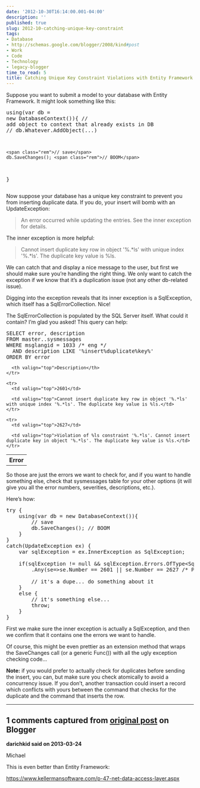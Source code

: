 ```yaml
---
date: '2012-10-30T16:14:00.001-04:00'
description: ''
published: true
slug: 2012-10-catching-unique-key-constraint
tags:
- Database
- http://schemas.google.com/blogger/2008/kind#post
- Work
- Code
- Technology
- legacy-blogger
time_to_read: 5
title: Catching Unique Key Constraint Violations with Entity Framework and SQL Server
---
```



Suppose you want to submit a model to your database with Entity Framework. It might look something like this:  <pre class="csharpcode"><span class="kwrd">using</span>(var db = <span class="kwrd">new</span> DatabaseContext()){
    <span class="rem">// add object to context that already exists in DB</span>
    <span class="rem">// db.Whatever.AddObject(...)</span>
    
    <span class="rem">// save</span>
    db.SaveChanges(); <span class="rem">// BOOM</span>
}</pre>


Now suppose your database has a unique key constraint to prevent you from inserting duplicate data. If you do, your insert will bomb with an UpdateException:

<blockquote>


An error occurred while updating the entries. See the inner exception for details.
</blockquote>


The inner exception is more helpful:

<blockquote>


Cannot insert duplicate key row in object '%.*ls' with unique index '%.*ls'. The duplicate key value is %ls.
</blockquote>


We can catch that and display a nice message to the user, but first we should make sure you’re handling the right thing. We only want to catch the exception if we know that it’s a duplication issue (not any other db-related issue). 


Digging into the exception reveals that its inner exception is a SqlException, which itself has a SqlErrorCollection. Nice!


The SqlErrorCollection is populated by the SQL Server itself. What could it contain? I’m glad you asked! This query can help:

<pre class="csharpcode"><span class="kwrd">SELECT</span> error, description
<span class="kwrd">FROM</span> master..sysmessages
<span class="kwrd">WHERE</span> msglangid = 1033 /* eng */
  <span class="kwrd">AND</span> description <span class="kwrd">LIKE</span> <span class="str">'%insert%duplicate%key%'</span>
<span class="kwrd">ORDER</span> <span class="kwrd">BY</span> error</pre>

<table border="0" cellpadding="2" cellspacing="0"><tbody>
    <tr>
      <th valign="top">Error</th>

      <th valign="top">Description</th>
    </tr>

    <tr>
      <td valign="top">2601</td>

      <td valign="top">Cannot insert duplicate key row in object '%.*ls' with unique index '%.*ls'. The duplicate key value is %ls.</td>
    </tr>

    <tr>
      <td valign="top">2627</td>

      <td valign="top">Violation of %ls constraint '%.*ls'. Cannot insert duplicate key in object '%.*ls'. The duplicate key value is %ls.</td>
    </tr>
  </tbody></table>


So those are just the errors we want to check for, and if you want to handle something else, check that sysmessages table for your other options (it will give you all the error numbers, severities, descriptions, etc.). 


Here’s how:

<pre class="csharpcode"><span class="kwrd">try</span> {
    <span class="kwrd">using</span>(var db = <span class="kwrd">new</span> DatabaseContext()){
        <span class="rem">// save</span>
        db.SaveChanges(); <span class="rem">// BOOM</span>
    }
}
<span class="kwrd">catch</span>(UpdateException ex) {
    var sqlException = ex.InnerException <span class="kwrd">as</span> SqlException;
    
    <span class="kwrd">if</span>(sqlException != <span class="kwrd">null</span> &amp;&amp; sqlException.Errors.OfType&lt;SqlError&gt;()
        .Any(se=&gt;se.Number == 2601 || se.Number == 2627 <span class="rem">/* PK/UKC violation */</span>)) {
        
        <span class="rem">// it's a dupe... do something about it</span>
    }
    <span class="kwrd">else</span> {
        <span class="rem">// it's something else...</span>
        <span class="kwrd">throw</span>;
    }
}</pre>


First we make sure the inner exception is actually a SqlException, and then we confirm that it contains one the errors we want to handle.


Of course, this might be even prettier as an extension method that wraps the SaveChanges call (or a generic Func()) with all the ugly exception checking code…


<strong>Note:</strong> if you would prefer to actually check for duplicates before sending the insert, you can, but make sure you check atomically to avoid a concurrency issue. If you don’t, another transaction could insert a record which conflicts with yours between the command that checks for the duplicate and the command that inserts the row. 

---

## 1 comments captured from [original post](https://blog.wassupy.com/2012/10/catching-unique-key-constraint.html) on Blogger

**darichkid said on 2013-03-24**

Michael

This is even better than Entity Framework:

https://www.kellermansoftware.com/p-47-net-data-access-layer.aspx



